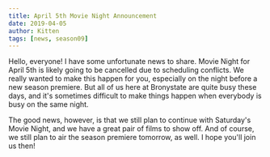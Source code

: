 ```yaml
---
title: April 5th Movie Night Announcement
date: 2019-04-05
author: Kitten
tags: [news, season09]
---
```


Hello, everyone!  I have some unfortunate news to share.  Movie Night for April 5th is likely going to be cancelled due to scheduling conflicts.  We really wanted to make this happen for you, especially on the night before a new season premiere.  But all of us here at Bronystate are quite busy these days, and it's sometimes difficult to make things happen when everybody is busy on the same night.

The good news, however, is that we still plan to continue with Saturday's Movie Night, and we have a great pair of films to show off.  And of course, we still plan to air the season premiere tomorrow, as well.  I hope you'll join us then!
